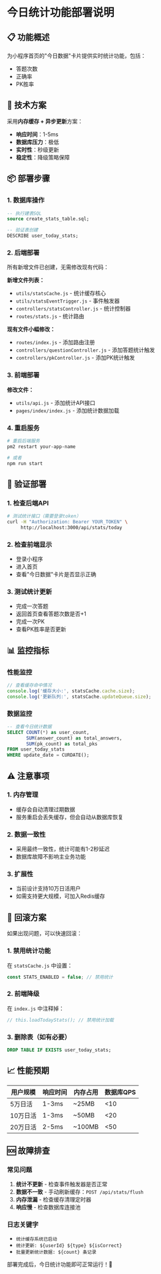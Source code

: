 # 今日统计功能部署说明

## 📋 功能概述

为小程序首页的"今日数据"卡片提供实时统计功能，包括：
- 答题次数
- 正确率
- PK胜率

## 🚀 技术方案

采用**内存缓存 + 异步更新**方案：
- **响应时间**：1-5ms
- **数据库压力**：极低
- **实时性**：秒级更新
- **稳定性**：降级策略保障

## 📦 部署步骤

### 1. 数据库操作
```sql
-- 执行建表SQL
source create_stats_table.sql;

-- 验证表创建
DESCRIBE user_today_stats;
```

### 2. 后端部署
所有新增文件已创建，无需修改现有代码：

**新增文件列表：**
- `utils/statsCache.js` - 统计缓存核心
- `utils/statsEventTrigger.js` - 事件触发器
- `controllers/statsController.js` - 统计控制器
- `routes/stats.js` - 统计路由

**现有文件小幅修改：**
- `routes/index.js` - 添加路由注册
- `controllers/questionController.js` - 添加答题统计触发
- `controllers/pkController.js` - 添加PK统计触发

### 3. 前端部署
**修改文件：**
- `utils/api.js` - 添加统计API接口
- `pages/index/index.js` - 添加统计数据加载

### 4. 重启服务
```bash
# 重启后端服务
pm2 restart your-app-name

# 或者
npm run start
```

## 🔧 验证部署

### 1. 检查后端API
```bash
# 测试统计接口（需要登录token）
curl -H "Authorization: Bearer YOUR_TOKEN" \
     http://localhost:3000/api/stats/today
```

### 2. 检查前端显示
- 登录小程序
- 进入首页
- 查看"今日数据"卡片是否显示正确

### 3. 测试统计更新
- 完成一次答题
- 返回首页查看答题次数是否+1
- 完成一次PK
- 查看PK胜率是否更新

## 📊 监控指标

### 性能监控
```javascript
// 查看缓存命中情况
console.log('缓存大小:', statsCache.cache.size);
console.log('更新队列:', statsCache.updateQueue.size);
```

### 数据监控
```sql
-- 查看今日统计数据
SELECT COUNT(*) as user_count, 
       SUM(answer_count) as total_answers,
       SUM(pk_count) as total_pks
FROM user_today_stats 
WHERE update_date = CURDATE();
```

## ⚠️ 注意事项

### 1. 内存管理
- 缓存会自动清理过期数据
- 服务重启会丢失缓存，但会自动从数据库恢复

### 2. 数据一致性
- 采用最终一致性，统计可能有1-2秒延迟
- 数据库故障不影响主业务功能

### 3. 扩展性
- 当前设计支持10万日活用户
- 如需支持更大规模，可加入Redis缓存

## 🔄 回滚方案

如果出现问题，可以快速回滚：

### 1. 禁用统计功能
在 `statsCache.js` 中设置：
```javascript
const STATS_ENABLED = false; // 禁用统计
```

### 2. 前端降级
在 `index.js` 中注释掉：
```javascript
// this.loadTodayStats(); // 禁用统计加载
```

### 3. 删除表（如有必要）
```sql
DROP TABLE IF EXISTS user_today_stats;
```

## 📈 性能预期

| 用户规模 | 响应时间 | 内存占用 | 数据库QPS |
|----------|----------|----------|-----------|
| 5万日活  | 1-3ms    | ~25MB    | <10       |
| 10万日活 | 1-3ms    | ~50MB    | <20       |
| 20万日活 | 2-5ms    | ~100MB   | <50       |

## 🆘 故障排查

### 常见问题
1. **统计不更新** - 检查事件触发器是否正常
2. **数据不一致** - 手动刷新缓存：`POST /api/stats/flush`
3. **内存泄漏** - 检查缓存清理定时器
4. **响应慢** - 检查数据库连接池

### 日志关键字
- `统计缓存系统已启动`
- `统计更新: ${userId} ${type} ${isCorrect}`
- `批量更新统计数据: ${count} 条记录`

部署完成后，今日统计功能即可正常运行！🎉 
